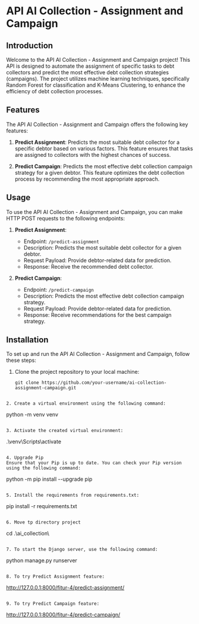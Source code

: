 # API AI Collection - Assignment and Campaign

## Introduction

Welcome to the API AI Collection - Assignment and Campaign project! This API is designed to automate the assignment of specific tasks to debt collectors and predict the most effective debt collection strategies (campaigns). The project utilizes machine learning techniques, specifically Random Forest for classification and K-Means Clustering, to enhance the efficiency of debt collection processes.

## Features

The API AI Collection - Assignment and Campaign offers the following key features:

1. **Predict Assignment**: Predicts the most suitable debt collector for a specific debtor based on various factors. This feature ensures that tasks are assigned to collectors with the highest chances of success.

2. **Predict Campaign**: Predicts the most effective debt collection campaign strategy for a given debtor. This feature optimizes the debt collection process by recommending the most appropriate approach.

## Usage

To use the API AI Collection - Assignment and Campaign, you can make HTTP POST requests to the following endpoints:

1. **Predict Assignment**:
   - Endpoint: `/predict-assignment`
   - Description: Predicts the most suitable debt collector for a given debtor.
   - Request Payload: Provide debtor-related data for prediction.
   - Response: Receive the recommended debt collector.

2. **Predict Campaign**:
   - Endpoint: `/predict-campaign`
   - Description: Predicts the most effective debt collection campaign strategy.
   - Request Payload: Provide debtor-related data for prediction.
   - Response: Receive recommendations for the best campaign strategy.

## Installation

To set up and run the API AI Collection - Assignment and Campaign, follow these steps:

1. Clone the project repository to your local machine:

   ```
   git clone https://github.com/your-username/ai-collection-assignment-campaign.git
  ```

2. Create a virtual environment using the following command:

  ```
  python -m venv venv
  ```

3. Activate the created virtual environment:

  ```
  .\venv\Scripts\activate
  ```

4. Upgrade Pip
Ensure that your Pip is up to date. You can check your Pip version using the following command:

```
python -m pip install --upgrade pip
```

5. Install the requirements from requirements.txt:

  ``` 
  pip install -r requirements.txt
  ```

6. Move tp directory project
  ```
  cd .\ai_collection\
  ```

7. To start the Django server, use the following command:

  ```
  python manage.py runserver
  ```

8. To try Predict Assignment feature:
```
http://127.0.0.1:8000/fitur-4/predict-assignment/
```

9. To try Predict Campaign feature:
```
http://127.0.0.1:8000/fitur-4/predict-campaign/
```
